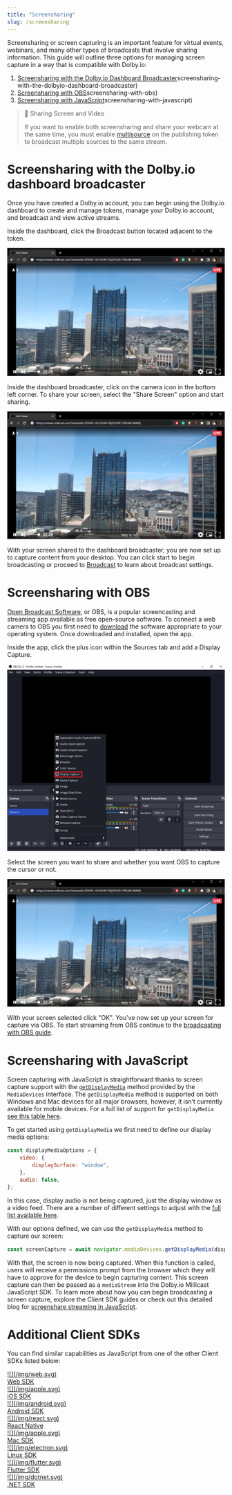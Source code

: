 ```yaml
---
title: "Screensharing"
slug: /screensharing
---
```

Screensharing or screen capturing is an important feature for virtual events, webinars, and many other types of broadcasts that involve sharing information. This guide will outline three options for managing screen capture in a way that is compatible with Dolby.io:

1. [Screensharing with the Dolby.io Dashboard Broadcaster](/millicast/capture/screensharing.md)screensharing-with-the-dolbyio-dashboard-broadcaster)
2. [Screensharing with OBS](/millicast/capture/screensharing.md)screensharing-with-obs)
3. [Screensharing with JavaScript](/millicast/capture/screensharing.md)screensharing-with-javascript)

> 🚧 Sharing Screen and Video
> 
> If you want to enable both screensharing and share your webcam at the same time, you must enable [multisource](/millicast/broadcast/multi-source-broadcasting.md) on the publishing token to broadcast multiple sources to the same stream.

# Screensharing with the Dolby.io dashboard broadcaster

Once you have created a Dolby.io account, you can begin using the Dolby.io dashboard to create and manage tokens, manage your Dolby.io account, and broadcast and view active streams.

Inside the dashboard, click the Broadcast button located adjacent to the token.


![](../assets/img/image.png)



Inside the dashboard broadcaster, click on the camera icon in the bottom left corner. To share your screen, select the "Share Screen" option and start sharing.


![](../assets/img/image.png)



With your screen shared to the dashboard broadcaster, you are now set up to capture content from your desktop. You can click start to begin broadcasting or proceed to [Broadcast](/millicast/broadcast/index.mdx) to learn about broadcast settings.

# Screensharing with OBS

[Open Broadcast Software](https://obsproject.com/), or OBS, is a popular screencasting and streaming app available as free open-source software. To connect a web camera to OBS you first need to [download](https://obsproject.com/) the software appropriate to your operating system. Once downloaded and installed, open the app.

Inside the app, click the plus icon within the Sources tab and add a Display Capture.


![](../assets/img/dispalycaptureobs.png)



Select the screen you want to share and whether you want OBS to capture the cursor or not.


![](../assets/img/image.png)



With your screen selected click "OK". You've now set up your screen for capture via OBS. To start streaming from OBS continue to the [broadcasting with OBS guide](/millicast/software-encoders/using-obs.md).

# Screensharing with JavaScript

Screen capturing with JavaScript is straightforward thanks to screen capture support with the [`getDisplayMedia`](https://developer.mozilla.org/en-US/docs/Web/API/MediaDevices/getDisplayMedia) method provided by the `MediaDevices` interface. The `getDisplayMedia` method is supported on both Windows and Mac devices for all major browsers, however, it isn’t currently available for mobile devices. For a full list of support for `getDisplayMedia` [see this table here](https://developer.mozilla.org/en-US/docs/Web/API/MediaDevices#browser_compatibility). 

To get started using `getDisplayMedia` we first need to define our display media options:

```javascript
const displayMediaOptions = {
    video: {
        displaySurface: "window",
    },
    audio: false,
};
```

In this case, display audio is not being captured, just the display window as a video feed. There are a number of different settings to adjust with the [full list available here](https://developer.mozilla.org/en-US/docs/Web/API/MediaDevices/getDisplayMedia). 

With our options defined, we can use the `getDisplayMedia` method to capture our screen:

```javascript
const screenCapture = await navigator.mediaDevices.getDisplayMedia(displayMediaOptions);
```

With that, the screen is now being captured. When this function is called, users will receive a permissions prompt from the browser which they will have to approve for the device to begin capturing content. This screen capture can then be passed as a `mediaStream` into the Dolby.io Millicast JavaScript SDK. To learn more about how you can begin broadcasting a screen capture, explore the Client SDK guides or check out this detailed blog for [screenshare streaming in JavaScript](https://dolby.io/blog/how-to-screen-capture-for-streaming-in-javascript/).

# Additional Client SDKs

You can find similar capabilities as JavaScript from one of the other Client SDKs listed below:

<div class="small-image-and-text-btn-container">
  <a href="/millicast/client-sdks/web.md" class="small-image-and-text-btn">
    <div class="small-image-and-text-btn-inner-container">
      <div>
        ![](/img/web.svg)
      </div>
      <div class="small-image-and-text-btn-title">Web SDK</div>
    </div>
  </a>
  
  <a href="/millicast/client-sdks/ios" class="small-image-and-text-btn">
    <div class="small-image-and-text-btn-inner-container">
      <div>
        ![](/img/apple.svg)
      </div>
      <div class="small-image-and-text-btn-title">iOS SDK</div>
    </div>
  </a>
  
  <a href="/millicast/client-sdks/android" class="small-image-and-text-btn">
    <div class="small-image-and-text-btn-inner-container">
      <div>
        ![](/img/android.svg)
      </div>
      <div class="small-image-and-text-btn-title">Android SDK</div>
    </div>
  </a>    
  
  <a href="/millicast/client-sdks/rn.md" class="small-image-and-text-btn">
    <div class="small-image-and-text-btn-inner-container">
      <div>
        ![](/img/react.svg)
      </div>
      <div class="small-image-and-text-btn-title">React Native</div>
    </div>
  </a>    
  
  <a href="/millicast/client-sdks/desktop" class="small-image-and-text-btn">
    <div class="small-image-and-text-btn-inner-container">
      <div>
        ![](/img/apple.svg)
      </div>
      <div class="small-image-and-text-btn-title">Mac SDK</div>
    </div>
  </a>    
  
  <a href="/millicast/client-sdks/desktop" class="small-image-and-text-btn">
    <div class="small-image-and-text-btn-inner-container">
      <div>
        ![](/img/electron.svg)
      </div>
      <div class="small-image-and-text-btn-title">Linux SDK</div>
    </div>
  </a>    
  
  <a href="/millicast/client-sdks/flutter.md" class="small-image-and-text-btn">
    <div class="small-image-and-text-btn-inner-container">
      <div>
        ![](/img/flutter.svg)
      </div>
      <div class="small-image-and-text-btn-title">Flutter SDK</div>
    </div>
  </a>    
    <a href="/millicast/client-sdks/desktop" class="small-image-and-text-btn">
    <div class="small-image-and-text-btn-inner-container">
      <div>
        ![](/img/dotnet.svg)
      </div>
      <div class="small-image-and-text-btn-title">.NET SDK</div>
    </div>
  </a>
</div>

